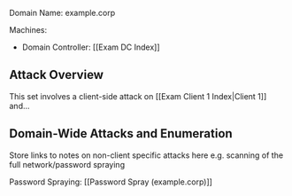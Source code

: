 Domain Name: example.corp

Machines:
- Domain Controller: [[Exam DC Index]]

## Attack Overview

This set involves a client-side attack on [[Exam Client 1 Index|Client 1]] and...

## Domain-Wide Attacks and Enumeration

Store links to notes on non-client specific attacks here e.g. scanning of the full network/password spraying

Password Spraying: [[Password Spray (example.corp)]]